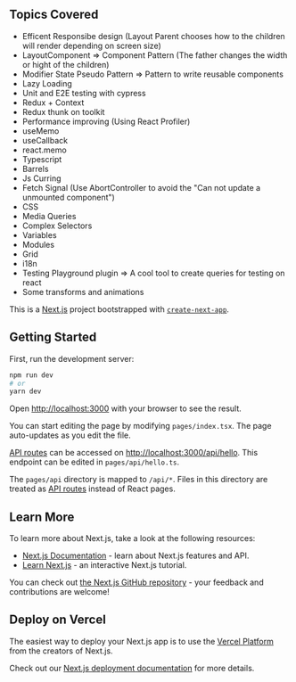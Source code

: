## Topics Covered

- Efficent Responsibe design (Layout Parent chooses how to the children will render depending on screen size)
- LayoutComponent => Component Pattern (The father changes the width or hight of the children)
- Modifier State Pseudo Pattern => Pattern to write reusable components
- Lazy Loading
- Unit and E2E testing with cypress
- Redux + Context
- Redux thunk on toolkit
- Performance improving (Using React Profiler)
- useMemo
- useCallback
- react.memo
- Typescript
- Barrels
- Js Curring
- Fetch Signal (Use AbortController to avoid the "Can not update a unmounted component")
- CSS
- Media Queries
- Complex Selectors
- Variables
- Modules
- Grid
- i18n
- Testing Playground plugin => A cool tool to create queries for testing on react
- Some transforms and animations

This is a [Next.js](https://nextjs.org/) project bootstrapped with [`create-next-app`](https://github.com/vercel/next.js/tree/canary/packages/create-next-app).

## Getting Started

First, run the development server:

```bash
npm run dev
# or
yarn dev
```

Open [http://localhost:3000](http://localhost:3000) with your browser to see the result.

You can start editing the page by modifying `pages/index.tsx`. The page auto-updates as you edit the file.

[API routes](https://nextjs.org/docs/api-routes/introduction) can be accessed on [http://localhost:3000/api/hello](http://localhost:3000/api/hello). This endpoint can be edited in `pages/api/hello.ts`.

The `pages/api` directory is mapped to `/api/*`. Files in this directory are treated as [API routes](https://nextjs.org/docs/api-routes/introduction) instead of React pages.

## Learn More

To learn more about Next.js, take a look at the following resources:

- [Next.js Documentation](https://nextjs.org/docs) - learn about Next.js features and API.
- [Learn Next.js](https://nextjs.org/learn) - an interactive Next.js tutorial.

You can check out [the Next.js GitHub repository](https://github.com/vercel/next.js/) - your feedback and contributions are welcome!

## Deploy on Vercel

The easiest way to deploy your Next.js app is to use the [Vercel Platform](https://vercel.com/new?utm_medium=default-template&filter=next.js&utm_source=create-next-app&utm_campaign=create-next-app-readme) from the creators of Next.js.

Check out our [Next.js deployment documentation](https://nextjs.org/docs/deployment) for more details.
